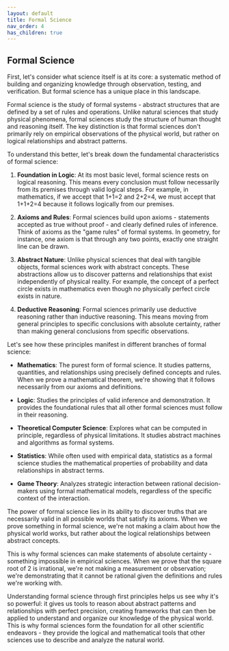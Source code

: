 ```yaml
---
layout: default
title: Formal Science
nav_order: 4
has_children: true
---
```

## Formal Science

First, let's consider what science itself is at its core: a systematic method of building and organizing knowledge through observation, testing, and verification. But formal science has a unique place in this landscape.

Formal science is the study of formal systems - abstract structures that are defined by a set of rules and operations. Unlike natural sciences that study physical phenomena, formal sciences study the structure of human thought and reasoning itself. The key distinction is that formal sciences don't primarily rely on empirical observations of the physical world, but rather on logical relationships and abstract patterns.

To understand this better, let's break down the fundamental characteristics of formal science:

1) **Foundation in Logic**: At its most basic level, formal science rests on logical reasoning. This means every conclusion must follow necessarily from its premises through valid logical steps. For example, in mathematics, if we accept that 1+1=2 and 2+2=4, we must accept that 1+1+2=4 because it follows logically from our premises.

2) **Axioms and Rules**: Formal sciences build upon axioms - statements accepted as true without proof - and clearly defined rules of inference. Think of axioms as the "game rules" of formal systems. In geometry, for instance, one axiom is that through any two points, exactly one straight line can be drawn.

3) **Abstract Nature**: Unlike physical sciences that deal with tangible objects, formal sciences work with abstract concepts. These abstractions allow us to discover patterns and relationships that exist independently of physical reality. For example, the concept of a perfect circle exists in mathematics even though no physically perfect circle exists in nature.

4) **Deductive Reasoning**: Formal sciences primarily use deductive reasoning rather than inductive reasoning. This means moving from general principles to specific conclusions with absolute certainty, rather than making general conclusions from specific observations.

Let's see how these principles manifest in different branches of formal science:

- **Mathematics**: The purest form of formal science. It studies patterns, quantities, and relationships using precisely defined concepts and rules. When we prove a mathematical theorem, we're showing that it follows necessarily from our axioms and definitions.

- **Logic**: Studies the principles of valid inference and demonstration. It provides the foundational rules that all other formal sciences must follow in their reasoning.

- **Theoretical Computer Science**: Explores what can be computed in principle, regardless of physical limitations. It studies abstract machines and algorithms as formal systems.

- **Statistics**: While often used with empirical data, statistics as a formal science studies the mathematical properties of probability and data relationships in abstract terms.

- **Game Theory**: Analyzes strategic interaction between rational decision-makers using formal mathematical models, regardless of the specific context of the interaction.

The power of formal science lies in its ability to discover truths that are necessarily valid in all possible worlds that satisfy its axioms. When we prove something in formal science, we're not making a claim about how the physical world works, but rather about the logical relationships between abstract concepts.

This is why formal sciences can make statements of absolute certainty - something impossible in empirical sciences. When we prove that the square root of 2 is irrational, we're not making a measurement or observation; we're demonstrating that it cannot be rational given the definitions and rules we're working with.

Understanding formal science through first principles helps us see why it's so powerful: it gives us tools to reason about abstract patterns and relationships with perfect precision, creating frameworks that can then be applied to understand and organize our knowledge of the physical world. This is why formal sciences form the foundation for all other scientific endeavors - they provide the logical and mathematical tools that other sciences use to describe and analyze the natural world.
